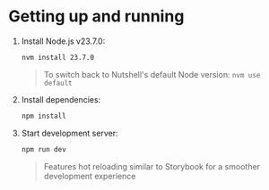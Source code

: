 # Getting up and running

1. Install Node.js v23.7.0:

   ```bash
   nvm install 23.7.0
   ```

   > To switch back to Nutshell's default Node version: `nvm use default`

2. Install dependencies:

   ```bash
   npm install
   ```

3. Start development server:
   ```bash
   npm run dev
   ```
   > Features hot reloading similar to Storybook for a smoother development experience
